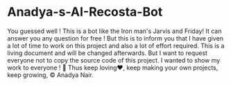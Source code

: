 # Anadya-s-AI-Recosta-Bot
You guessed well ! This is a bot like the Iron man's Jarvis and Friday! It can answer you any question for free ! But this is to inform you that I have given a lot of time to work on this project and also a lot of effort required. This is a living document and will be changed afterwards. But I want to request everyone not to copy the source code of this project. I wanted to show my work to everyone ! 🙂 Thus keep loving♥, keep making your own projects, keep growing, © Anadya Nair.
